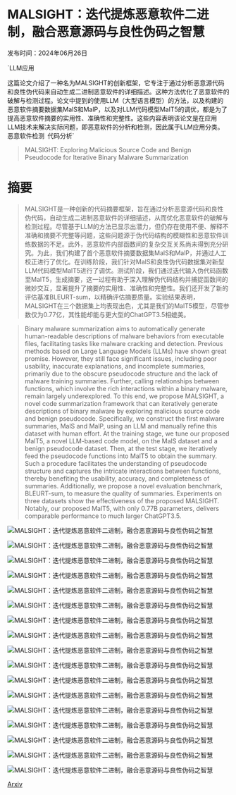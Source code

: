 # MALSIGHT：迭代提炼恶意软件二进制，融合恶意源码与良性伪码之智慧

发布时间：2024年06月26日

`LLM应用

这篇论文介绍了一种名为MALSIGHT的创新框架，它专注于通过分析恶意源代码和良性伪代码来自动生成二进制恶意软件的详细描述。这种方法优化了恶意软件的破解与检测过程。论文中提到的使用LLM（大型语言模型）的方法，以及构建的恶意软件摘要数据集MalS和MalP，以及对LLM代码模型MalT5的调优，都是为了提高恶意软件摘要的实用性、准确性和完整性。这些内容表明该论文是在应用LLM技术来解决实际问题，即恶意软件的分析和检测，因此属于LLM应用分类。` `恶意软件检测` `代码分析`

> MALSIGHT: Exploring Malicious Source Code and Benign Pseudocode for Iterative Binary Malware Summarization

# 摘要

> MALSIGHT是一种创新的代码摘要框架，旨在通过分析恶意源代码和良性伪代码，自动生成二进制恶意软件的详细描述，从而优化恶意软件的破解与检测过程。尽管基于LLM的方法已显示出潜力，但仍存在使用不便、解释不准确和摘要不完整等问题，这些问题源于伪代码结构的模糊性和恶意软件训练数据的不足。此外，恶意软件内部函数间的复杂交互关系尚未得到充分研究。为此，我们构建了首个恶意软件摘要数据集MalS和MalP，并通过人工校正进行了优化。在训练阶段，我们针对MalS和良性伪代码数据集对新型LLM代码模型MalT5进行了调优。测试阶段，我们通过迭代输入伪代码函数至MalT5，生成摘要，这一过程有助于深入理解伪代码结构并捕捉函数间的微妙交互，显著提升了摘要的实用性、准确性和完整性。我们还开发了新的评估基准BLEURT-sum，以精确评估摘要质量。实验结果表明，MALSIGHT在三个数据集上均表现出色，尤其是我们的MalT5模型，尽管参数仅为0.77亿，其性能却能与更大型的ChatGPT3.5相媲美。

> Binary malware summarization aims to automatically generate human-readable descriptions of malware behaviors from executable files, facilitating tasks like malware cracking and detection. Previous methods based on Large Language Models (LLMs) have shown great promise. However, they still face significant issues, including poor usability, inaccurate explanations, and incomplete summaries, primarily due to the obscure pseudocode structure and the lack of malware training summaries. Further, calling relationships between functions, which involve the rich interactions within a binary malware, remain largely underexplored. To this end, we propose MALSIGHT, a novel code summarization framework that can iteratively generate descriptions of binary malware by exploring malicious source code and benign pseudocode. Specifically, we construct the first malware summaries, MalS and MalP, using an LLM and manually refine this dataset with human effort. At the training stage, we tune our proposed MalT5, a novel LLM-based code model, on the MalS dataset and a benign pseudocode dataset. Then, at the test stage, we iteratively feed the pseudocode functions into MalT5 to obtain the summary. Such a procedure facilitates the understanding of pseudocode structure and captures the intricate interactions between functions, thereby benefiting the usability, accuracy, and completeness of summaries. Additionally, we propose a novel evaluation benchmark, BLEURT-sum, to measure the quality of summaries. Experiments on three datasets show the effectiveness of the proposed MALSIGHT. Notably, our proposed MalT5, with only 0.77B parameters, delivers comparable performance to much larger ChatGPT3.5.

![MALSIGHT：迭代提炼恶意软件二进制，融合恶意源码与良性伪码之智慧](../../../paper_images/2406.18379/x1.png)

![MALSIGHT：迭代提炼恶意软件二进制，融合恶意源码与良性伪码之智慧](../../../paper_images/2406.18379/x2.png)

![MALSIGHT：迭代提炼恶意软件二进制，融合恶意源码与良性伪码之智慧](../../../paper_images/2406.18379/x3.png)

![MALSIGHT：迭代提炼恶意软件二进制，融合恶意源码与良性伪码之智慧](../../../paper_images/2406.18379/x4.png)

![MALSIGHT：迭代提炼恶意软件二进制，融合恶意源码与良性伪码之智慧](../../../paper_images/2406.18379/x5.png)

![MALSIGHT：迭代提炼恶意软件二进制，融合恶意源码与良性伪码之智慧](../../../paper_images/2406.18379/x6.png)

![MALSIGHT：迭代提炼恶意软件二进制，融合恶意源码与良性伪码之智慧](../../../paper_images/2406.18379/x7.png)

![MALSIGHT：迭代提炼恶意软件二进制，融合恶意源码与良性伪码之智慧](../../../paper_images/2406.18379/x8.png)

![MALSIGHT：迭代提炼恶意软件二进制，融合恶意源码与良性伪码之智慧](../../../paper_images/2406.18379/x9.png)

![MALSIGHT：迭代提炼恶意软件二进制，融合恶意源码与良性伪码之智慧](../../../paper_images/2406.18379/x10.png)

![MALSIGHT：迭代提炼恶意软件二进制，融合恶意源码与良性伪码之智慧](../../../paper_images/2406.18379/x11.png)

![MALSIGHT：迭代提炼恶意软件二进制，融合恶意源码与良性伪码之智慧](../../../paper_images/2406.18379/x12.png)

![MALSIGHT：迭代提炼恶意软件二进制，融合恶意源码与良性伪码之智慧](../../../paper_images/2406.18379/x13.png)

![MALSIGHT：迭代提炼恶意软件二进制，融合恶意源码与良性伪码之智慧](../../../paper_images/2406.18379/x14.png)

![MALSIGHT：迭代提炼恶意软件二进制，融合恶意源码与良性伪码之智慧](../../../paper_images/2406.18379/x15.png)

![MALSIGHT：迭代提炼恶意软件二进制，融合恶意源码与良性伪码之智慧](../../../paper_images/2406.18379/x16.png)

![MALSIGHT：迭代提炼恶意软件二进制，融合恶意源码与良性伪码之智慧](../../../paper_images/2406.18379/x17.png)

[Arxiv](https://arxiv.org/abs/2406.18379)